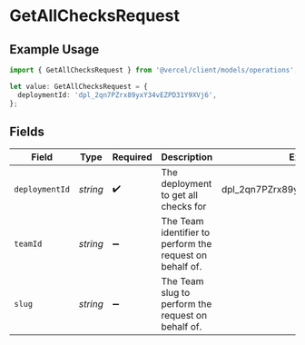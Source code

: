# GetAllChecksRequest

## Example Usage

```typescript
import { GetAllChecksRequest } from '@vercel/client/models/operations';

let value: GetAllChecksRequest = {
  deploymentId: 'dpl_2qn7PZrx89yxY34vEZPD31Y9XVj6',
};
```

## Fields

| Field          | Type     | Required           | Description                                              | Example                          |
| -------------- | -------- | ------------------ | -------------------------------------------------------- | -------------------------------- |
| `deploymentId` | _string_ | :heavy_check_mark: | The deployment to get all checks for                     | dpl_2qn7PZrx89yxY34vEZPD31Y9XVj6 |
| `teamId`       | _string_ | :heavy_minus_sign: | The Team identifier to perform the request on behalf of. |                                  |
| `slug`         | _string_ | :heavy_minus_sign: | The Team slug to perform the request on behalf of.       |                                  |
